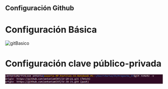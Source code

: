 ## Configuración Github

# Configuración Básica
![gitBasico](./docs/img/gitBacico.png)

# Configuración clave público-privada
![gitsss](./docs/img/gitssh.png)